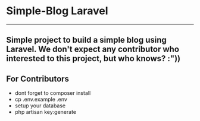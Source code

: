 # Simple-Blog Laravel
----
Simple project to build a simple blog using Laravel. We don't expect any contributor who interested to this project, but who knows? :"))
----

## For Contributors
- dont forget to composer install
- cp .env.example .env
- setup your database
- php artisan key:generate
